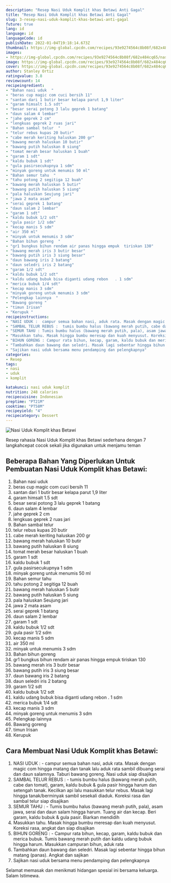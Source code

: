 ```yaml
---
description: "Resep Nasi Uduk Komplit khas Betawi Anti Gagal"
title: "Resep Nasi Uduk Komplit khas Betawi Anti Gagal"
slug: 3-resep-nasi-uduk-komplit-khas-betawi-anti-gagal
future: true
lang: id
language: id
languageCode: id
publishDate: 2022-01-04T19:18:14.673Z 
thumbnail: https://img-global.cpcdn.com/recipes/93e9274564c8b08f/682x484cq65/nasi-uduk-komplit-khas-betawi-foto-resep-utama.png
images:
- https://img-global.cpcdn.com/recipes/93e9274564c8b08f/682x484cq65/nasi-uduk-komplit-khas-betawi-foto-resep-utama.png
image: https://img-global.cpcdn.com/recipes/93e9274564c8b08f/682x484cq65/nasi-uduk-komplit-khas-betawi-foto-resep-utama.png
cover: https://img-global.cpcdn.com/recipes/93e9274564c8b08f/682x484cq65/nasi-uduk-komplit-khas-betawi-foto-resep-utama.png
author: Stanley Ortiz
ratingvalue: 3.8
reviewcount: 14
recipeingredient:
- "Bahan nasi uduk  "
- "beras cup magic com cuci bersih 11"
- "santan dari 1 butir besar kelapa parut 1,9 liter"
- "garam himsalt 1.5 sdt"
- "besar serai potong 3 lalu geprek 1 batang"
- "daun salam 4 lembar"
- "jahe geprek 2 cm"
- "lengkuas geprek 2 ruas jari"
- "Bahan sambal telur  "
- "telur rebus kupas 20 butir"
- "cabe merah keriting haluskan 200 gr"
- "bawang merah haluskan 10 butir"
- "bawang putih haluskan 8 siung"
- "tomat merah besar haluskan 1 buah"
- "garam 1 sdt"
- "kaldu bubuk 1 sdt"
- "gula pasirsecukupnya 1 sdm"
- "minyak goreng untuk menumis 50 ml"
- "Bahan semur tahu  "
- "tahu potong 2 segitiga 12 buah"
- "bawang merah haluskan 5 butir"
- "bawang putih haluskan 5 siung"
- "pala haluskan Seujung jari"
- "jawa 2 mata asam"
- "serai geprek 1 batang"
- "daun salam 2 lembar"
- "garam 1 sdt"
- "kaldu bubuk 1/2 sdt"
- "gula pasir 1/2 sdm"
- "kecap manis 5 sdm"
- "air 350 ml"
- "minyak untuk menumis 3 sdm"
- "Bahan bihun goreng  "
- "gr1 bungkus bihun rendam air panas hingga empuk  tiriskan 130"
- "bawang merah iris 3 butir besar"
- "bawang putih iris 3 siung besar"
- "daun bawang iris 2 batang"
- "daun seledri iris 2 batang"
- "garam 1/2 sdt"
- "kaldu bubuk 1/2 sdt"
- "kaldu udang bubuk bisa diganti udang rebon   . 1 sdm"
- "merica bubuk 1/4 sdt"
- "kecap manis 3 sdm"
- "minyak goreng untuk menumis 3 sdm"
- "Pelengkap lainnya  "
- "Bawang goreng "
- "timun Irisan"
- "Kerupuk "
recipeinstructions:
- "NASI UDUK :  campur semua bahan nasi, aduk rata. Masak dengan magic com hingga matang dan tanak lalu aduk rata sambil dibuang serai dan daun salamnya. Taburi bawang goreng. Nasi uduk siap disajikan"
- "SAMBAL TELUR REBUS :  tumis bumbu halus (bawang merah putih, cabe dan tomat), garam, kaldu bubuk &amp; gula pasir hingga harum dan setengah tanak. Kecilkan api lalu masukkan telur rebus. Masak lagi hingga tanak/berminyak sambil sesekali diaduk. Koreksi rasa dan sambal telur siap disajikan"
- "SEMUR TAHU : Tumis bumbu halus (bawang merah putih, pala), asam jawa, serai dan daun salam hingga harum. Tuang air dan kecap. Beri garam, kaldu bubuk &amp; gula pasir. Biarkan mendidih"
- "Masukkan tahu. Masak hingga bumbu meresap dan kuah menyusut. Koreksi rasa, angkat dan siap disajikan"
- "BIHUN GORENG : Campur rata bihun, kecap, garam, kaldu bubuk dan merica bubuk. Tumis bawang merah putih dan kaldu udang bubuk hingga harum. Masukkan campuran bihun, aduk rata"
- "Tambahkan daun bawang dan seledri. Masak lagi sebentar hingga bihun matang (panas). Angkat dan sajikan"
- "Sajikan nasi uduk bersama menu pendamping dan pelengkapnya"
categories:
- Resep
tags:
- nasi
- uduk
- komplit

katakunci: nasi uduk komplit 
nutrition: 248 calories
recipecuisine: Indonesian
preptime: "PT21M"
cooktime: "PT58M"
recipeyield: "4"
recipecategory: Dessert
---
```



![Nasi Uduk Komplit khas Betawi](https://img-global.cpcdn.com/recipes/93e9274564c8b08f/682x484cq65/nasi-uduk-komplit-khas-betawi-foto-resep-utama.png)

Resep rahasia Nasi Uduk Komplit khas Betawi  sederhana dengan 7 langkahcepat cocok sekali jika digunakan untuk menjamu teman

<!--inarticleads1-->

## Beberapa Bahan Yang Diperlukan Untuk Pembuatan Nasi Uduk Komplit khas Betawi:

1. Bahan nasi uduk  
1. beras cup magic com cuci bersih 11
1. santan dari 1 butir besar kelapa parut 1,9 liter
1. garam himsalt 1.5 sdt
1. besar serai potong 3 lalu geprek 1 batang
1. daun salam 4 lembar
1. jahe geprek 2 cm
1. lengkuas geprek 2 ruas jari
1. Bahan sambal telur  
1. telur rebus kupas 20 butir
1. cabe merah keriting haluskan 200 gr
1. bawang merah haluskan 10 butir
1. bawang putih haluskan 8 siung
1. tomat merah besar haluskan 1 buah
1. garam 1 sdt
1. kaldu bubuk 1 sdt
1. gula pasirsecukupnya 1 sdm
1. minyak goreng untuk menumis 50 ml
1. Bahan semur tahu  
1. tahu potong 2 segitiga 12 buah
1. bawang merah haluskan 5 butir
1. bawang putih haluskan 5 siung
1. pala haluskan Seujung jari
1. jawa 2 mata asam
1. serai geprek 1 batang
1. daun salam 2 lembar
1. garam 1 sdt
1. kaldu bubuk 1/2 sdt
1. gula pasir 1/2 sdm
1. kecap manis 5 sdm
1. air 350 ml
1. minyak untuk menumis 3 sdm
1. Bahan bihun goreng  
1. gr1 bungkus bihun rendam air panas hingga empuk  tiriskan 130
1. bawang merah iris 3 butir besar
1. bawang putih iris 3 siung besar
1. daun bawang iris 2 batang
1. daun seledri iris 2 batang
1. garam 1/2 sdt
1. kaldu bubuk 1/2 sdt
1. kaldu udang bubuk bisa diganti udang rebon   . 1 sdm
1. merica bubuk 1/4 sdt
1. kecap manis 3 sdm
1. minyak goreng untuk menumis 3 sdm
1. Pelengkap lainnya  
1. Bawang goreng 
1. timun Irisan
1. Kerupuk 



<!--inarticleads2-->

## Cara Membuat Nasi Uduk Komplit khas Betawi:

1. NASI UDUK :  - campur semua bahan nasi, aduk rata. Masak dengan magic com hingga matang dan tanak lalu aduk rata sambil dibuang serai dan daun salamnya. Taburi bawang goreng. Nasi uduk siap disajikan
1. SAMBAL TELUR REBUS :  - tumis bumbu halus (bawang merah putih, cabe dan tomat), garam, kaldu bubuk &amp; gula pasir hingga harum dan setengah tanak. Kecilkan api lalu masukkan telur rebus. Masak lagi hingga tanak/berminyak sambil sesekali diaduk. Koreksi rasa dan sambal telur siap disajikan
1. SEMUR TAHU : - Tumis bumbu halus (bawang merah putih, pala), asam jawa, serai dan daun salam hingga harum. Tuang air dan kecap. Beri garam, kaldu bubuk &amp; gula pasir. Biarkan mendidih
1. Masukkan tahu. Masak hingga bumbu meresap dan kuah menyusut. Koreksi rasa, angkat dan siap disajikan
1. BIHUN GORENG : - Campur rata bihun, kecap, garam, kaldu bubuk dan merica bubuk. Tumis bawang merah putih dan kaldu udang bubuk hingga harum. Masukkan campuran bihun, aduk rata
1. Tambahkan daun bawang dan seledri. Masak lagi sebentar hingga bihun matang (panas). Angkat dan sajikan
1. Sajikan nasi uduk bersama menu pendamping dan pelengkapnya




Selamat memasak dan menikmati hidangan spesial ini bersama keluarga. Salam Istimewa.
